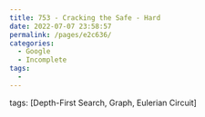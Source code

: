 ```yaml
---
title: 753 - Cracking the Safe - Hard
date: 2022-07-07 23:58:57
permalink: /pages/e2c636/
categories:
  - Google
  - Incomplete
tags:
  - 
---
```

tags: [Depth-First Search, Graph, Eulerian Circuit]